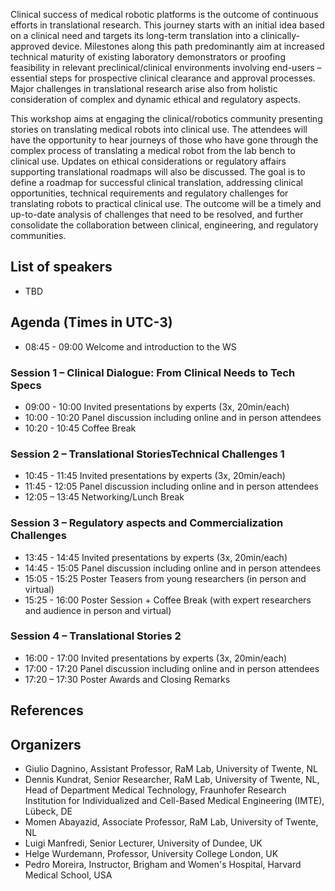 Clinical success of medical robotic platforms is the outcome of continuous efforts in translational research. This journey starts with an initial idea based on a clinical need and targets its long-term translation into a clinically-approved device. Milestones along this path predominantly aim at increased technical maturity of existing laboratory demonstrators or proofing feasibility in relevant preclinical/clinical environments involving end-users – essential steps for prospective clinical clearance and approval processes. Major challenges in translational research arise also from holistic consideration of complex and dynamic ethical and regulatory aspects. 
 
This workshop aims at engaging the clinical/robotics community presenting stories on translating medical robots into clinical use. The attendees will have the opportunity to hear journeys of those who have gone through the complex process of translating a medical robot from the lab bench to clinical use. Updates on ethical considerations or regulatory affairs supporting translational roadmaps will also be discussed. 
The goal is to define a roadmap for successful clinical translation, addressing clinical opportunities, technical requirements and regulatory challenges for translating robots to practical clinical use. The outcome will be a timely and up-to-date analysis of challenges that need to be resolved, and further consolidate the collaboration between clinical, engineering, and regulatory communities. 


## List of speakers
* TBD


## Agenda (Times in UTC-3)
* 08:45 - 09:00 Welcome and introduction to the WS
  
### Session 1 – Clinical Dialogue: From Clinical Needs to Tech Specs  
* 09:00 - 10:00 Invited presentations by experts (3x, 20min/each) 
* 10:00 - 10:20 Panel discussion including online and in person attendees 
* 10:20 - 10:45 Coffee Break 
 
### Session 2 – Translational StoriesTechnical Challenges 1 
* 10:45 - 11:45 Invited presentations by experts (3x, 20min/each) 
* 11:45 - 12:05 Panel discussion including online and in person attendees 
* 12:05 – 13:45 Networking/Lunch Break 
 
### Session 3 – Regulatory aspects and Commercialization Challenges 
* 13:45 - 14:45 Invited presentations by experts (3x, 20min/each) 
* 14:45 - 15:05 Panel discussion including online and in person attendees 
* 15:05 - 15:25 Poster Teasers from young researchers (in person and virtual) 
* 15:25 - 16:00 Poster Session + Coffee Break (with expert researchers and audience in person and virtual) 
 
### Session 4 – Translational Stories 2 
* 16:00 - 17:00 Invited presentations by experts (3x, 20min/each) 
* 17:00 - 17:20 Panel discussion including online and in person attendees 
* 17:20 – 17:30 Poster Awards and Closing Remarks 



## References


## Organizers
* Giulio Dagnino, Assistant Professor, RaM Lab, University of Twente, NL
* Dennis Kundrat, Senior Researcher, RaM Lab, University of Twente, NL, Head of Department Medical Technology, Fraunhofer Research Institution for Individualized and Cell-Based Medical Engineering (IMTE), Lübeck, DE 
* Momen Abayazid, Associate Professor, RaM Lab, University of Twente, NL 
* Luigi Manfredi, Senior Lecturer, University of Dundee, UK  
* Helge Wurdemann, Professor, University College London, UK  
* Pedro Moreira, Instructor, Brigham and Women's Hospital, Harvard Medical School, USA 


